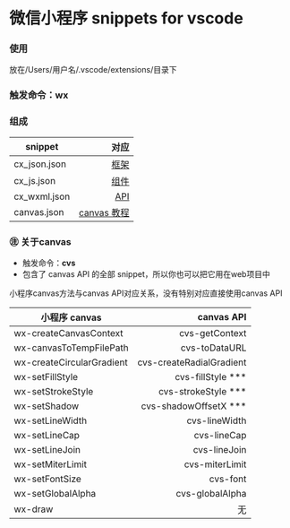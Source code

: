 # 微信小程序 snippets for vscode

### 使用

放在/Users/用户名/.vscode/extensions/目录下

### 触发命令：**wx**
### 组成
| snippet | 对应 |
| -----|----:|
| cx_json.json | [框架](https://mp.weixin.qq.com/debug/wxadoc/dev/framework/MINA.html) |
| cx_js.json   | [组件](https://mp.weixin.qq.com/debug/wxadoc/dev/component/) |
| cx_wxml.json   | [API](https://mp.weixin.qq.com/debug/wxadoc/dev/api/) |
| canvas.json | [canvas 教程](https://developer.mozilla.org/zh-CN/docs/Web/API/Canvas_API/Tutorial) |

### ㊟ 关于canvas

+ 触发命令：**cvs**
+ 包含了 canvas API 的全部 snippet，所以你也可以把它用在web项目中

小程序canvas方法与canvas API对应关系，没有特别对应直接使用canvas API

| 小程序 canvas | canvas API |
| -----|----:|
| wx-createCanvasContext | cvs-getContext |
| wx-canvasToTempFilePath | cvs-toDataURL |
| wx-createCircularGradient | cvs-createRadialGradient |
| wx-setFillStyle | cvs-fillStyle *** |
| wx-setStrokeStyle | cvs-strokeStyle *** |
| wx-setShadow | cvs-shadowOffsetX *** |
| wx-setLineWidth | cvs-lineWidth |
| wx-setLineCap | cvs-lineCap |
| wx-setLineJoin | cvs-lineJoin |
| wx-setMiterLimit | cvs-miterLimit |
| wx-setFontSize | cvs-font |
| wx-setGlobalAlpha | cvs-globalAlpha |
| wx-draw | 无 |

